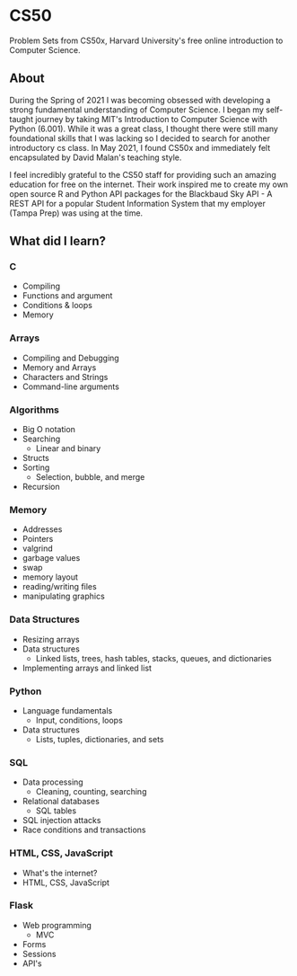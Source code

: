 # CS50

Problem Sets from CS50x, Harvard University's free online introduction to Computer Science. 

## About 

During the Spring of 2021 I was becoming obsessed with developing a strong fundamental understanding of Computer Science. I began my self-taught journey by taking MIT's Introduction to Computer Science with Python (6.001). While it was a great class, I thought there were still many foundational skills that I was lacking so I decided to search for another introductory cs class. In May 2021, I found CS50x and immediately felt encapsulated by David Malan's teaching style. 

I feel incredibly grateful to the CS50 staff for providing such an amazing education for free on the internet. Their work inspired me to create my own open source R and Python API packages for the Blackbaud Sky API - A REST API for a popular Student Information System that my employer (Tampa Prep) was using at the time.

## What did I learn?

### C

- Compiling 
- Functions and argument
- Conditions & loops
- Memory 

### Arrays

- Compiling and Debugging 
- Memory and Arrays
- Characters and Strings
- Command-line arguments

### Algorithms

- Big O notation
- Searching
  - Linear and binary
- Structs 
- Sorting
  - Selection, bubble, and merge
- Recursion

### Memory


- Addresses
- Pointers
- valgrind
- garbage values
- swap
- memory layout
- reading/writing files
- manipulating graphics

### Data Structures


- Resizing arrays
- Data structures
  - Linked lists, trees, hash tables, stacks, queues, and dictionaries
- Implementing arrays and linked list

### Python

- Language fundamentals
  - Input, conditions, loops
- Data structures
  - Lists, tuples, dictionaries, and sets

### SQL

- Data processing 
  - Cleaning, counting, searching
- Relational databases
  - SQL tables
- SQL injection attacks
- Race conditions and transactions

### HTML, CSS, JavaScript

- What's the internet?
- HTML, CSS, JavaScript

### Flask

- Web programming
  - MVC
- Forms
- Sessions
- API's
